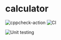 # calculator
![cppcheck-action](https://github.com/99002755/calculator/workflows/cppcheck-action/badge.svg)
![CI](https://github.com/99002755/calculator/workflows/CI/badge.svg)

![Unit testing](https://github.com/99002774/test/workflows/Unit%20testing/badge.svg)
